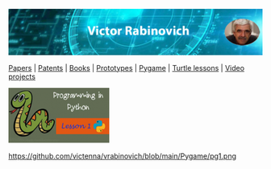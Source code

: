 ![Header Image](https://raw.githubusercontent.com/victenna/vrabinovich/main/Images/Header.png)

[Papers](papers.md) | [Patents](patents.md) | [Books](books.md) | [Prototypes](prototypes.md) | [Pygame](pygame.md) | [Turtle lessons](turtle_lessons.md) | [Video projects](video_projects.md)

[![Cover of the Book](https://raw.githubusercontent.com/victenna/vrabinovich/main/Turtle/Image_tr1.png)](https://github.com/victenna/Turtle-Lessons/blob/main/Turtle-Lesson-1.pdf)

https://github.com/victenna/vrabinovich/blob/main/Pygame/pg1.png
